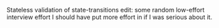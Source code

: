 Stateless validation of state-transitions
edit: some random low-effort interview effort I should have put more effort in if I was serious about it.
